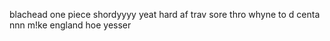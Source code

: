 blachead
one piece
shordyyyy
yeat hard af
trav
sore thro
whyne to d centa
nnn
m!ke
england
hoe
yesser

